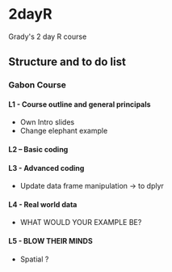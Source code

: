 # 2dayR
Grady's 2 day R course

## Structure and to do list

### Gabon Course

#### L1 - Course outline and general principals
  - Own Intro slides
  - Change elephant example

#### L2 – Basic coding	

#### L3 - Advanced coding
 - Update data frame manipulation -> to dplyr
	
#### L4 - Real world data
 - WHAT WOULD YOUR EXAMPLE BE?

#### L5 - BLOW THEIR MINDS
 - Spatial ?
